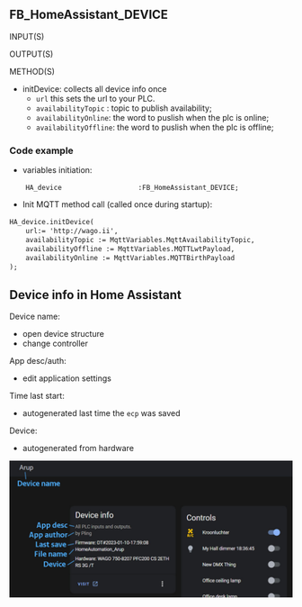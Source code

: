 ## FB_HomeAssistant_DEVICE


INPUT(S)

OUTPUT(S)

METHOD(S)
- initDevice: collects all device info once
	- `url` this sets the url to your PLC. 
	- `availabilityTopic` : topic to publish availability;
	- `availabilityOnline`: the word to puslish when the plc is online;
	- `availabilityOffline`: the word to puslish when the plc is offline;


### __Code example__
- variables initiation:
```
	HA_device					:FB_HomeAssistant_DEVICE;
```

- Init MQTT method call (called once during startup):
```
HA_device.initDevice(
	url:= 'http://wago.ii',
	availabilityTopic := MqttVariables.MqttAvailabilityTopic,
	availabilityOffline := MqttVariables.MQTTLwtPayload,
	availabilityOnline := MqttVariables.MQTTBirthPayload
);
```


## Device info in Home Assistant

Device name: 
- open device structure
- change controller

App desc/auth:
- edit application settings

Time last start:
- autogenerated last time the `ecp` was saved

Device:
- autogenerated from hardware


![AC Wiring](../_img/device_info.jpg)  